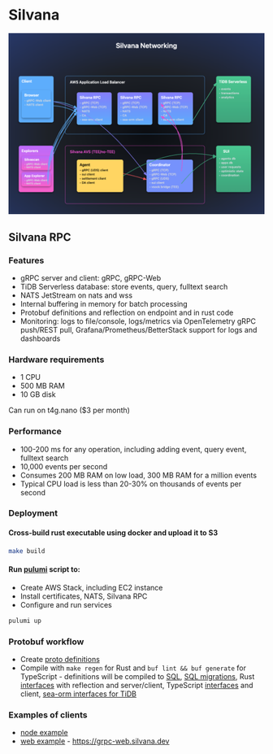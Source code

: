 # Silvana

![Silvana Networking](docs/Silvana%20Networking.png)

## Silvana RPC

### Features

- gRPC server and client: gRPC, gRPC-Web
- TiDB Serverless database: store events, query, fulltext search
- NATS JetStream on nats and wss
- Internal buffering in memory for batch processing
- Protobuf definitions and reflection on endpoint and in rust code
- Monitoring: logs to file/console, logs/metrics via OpenTelemetry gRPC push/REST pull, Grafana/Prometheus/BetterStack support for logs and dashboards

### Hardware requirements

- 1 CPU
- 500 MB RAM
- 10 GB disk

Can run on t4g.nano ($3 per month)

### Performance

- 100-200 ms for any operation, including adding event, query event, fulltext search
- 10,000 events per second
- Consumes 200 MB RAM on low load, 300 MB RAM for a million events
- Typical CPU load is less than 20-30% on thousands of events per second

### Deployment

#### Cross-build rust executable using docker and upload it to S3

```sh
make build
```

#### Run [pulumi](infra/pulumi-rpc/index.ts) script to:

- Create AWS Stack, including EC2 instance
- Install certificates, NATS, Silvana RPC
- Configure and run services

```sh
pulumi up
```

### Protobuf workflow

- Create [proto definitions](proto)
- Compile with `make regen` for Rust and `buf lint && buf generate` for TypeScript - definitions will be compiled to [SQL](proto/sql/events.sql), [SQL migrations](migrations), Rust [interfaces](crates/proto) with reflection and server/client, TypeScript [interfaces](clients/grpc-node/src/proto) and client, [sea-orm interfaces for TiDB](crates/tidb/src/entity)

### Examples of clients

- [node example](clients/grpc-node)
- [web example](clients/grpc-web) - https://grpc-web.silvana.dev
